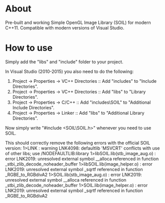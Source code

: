 # About
Pre-built and working Simple OpenGL Image Library (SOIL) for modern C++11. Compatible with modern versions of Visual Studio.

# How to use
Simply add the "libs" and "include" folder to your project. 

In Visual Studio (2010-2015) you also need to do the following:
1. Project -> Properties -> VC++ Directories :: Add "includes" to "Include Directories".
2. Project -> Properties -> VC++ Directories :: Add "libs" to "Library Directories".
3. Project -> Properties -> C/C++ :: Add "includes\SOIL" to "Additional Include Directories".
4. Project -> Properties -> Linker :: Add "libs" to "Additional Library Directories".

Now simply write "#include <SOIL\SOIL.h>" whenever you need to use SOIL.

This should correctly remove the following errors with the official SOIL version:
1>LINK : warning LNK4098: defaultlib 'MSVCRT' conflicts with use of other libs; use /NODEFAULTLIB:library
1>libSOIL.lib(stb_image_aug.o) : error LNK2019: unresolved external symbol __alloca referenced in function _stbi_zlib_decode_noheader_buffer
1>libSOIL.lib(image_helper.o) : error LNK2019: unresolved external symbol _sqrtf referenced in function _RGBE_to_RGBdivA2
1>SOIL.lib(stb_image_aug.o) : error LNK2019: unresolved external symbol __alloca referenced in function _stbi_zlib_decode_noheader_buffer
1>SOIL.lib(image_helper.o) : error LNK2019: unresolved external symbol _sqrtf referenced in function _RGBE_to_RGBdivA2

